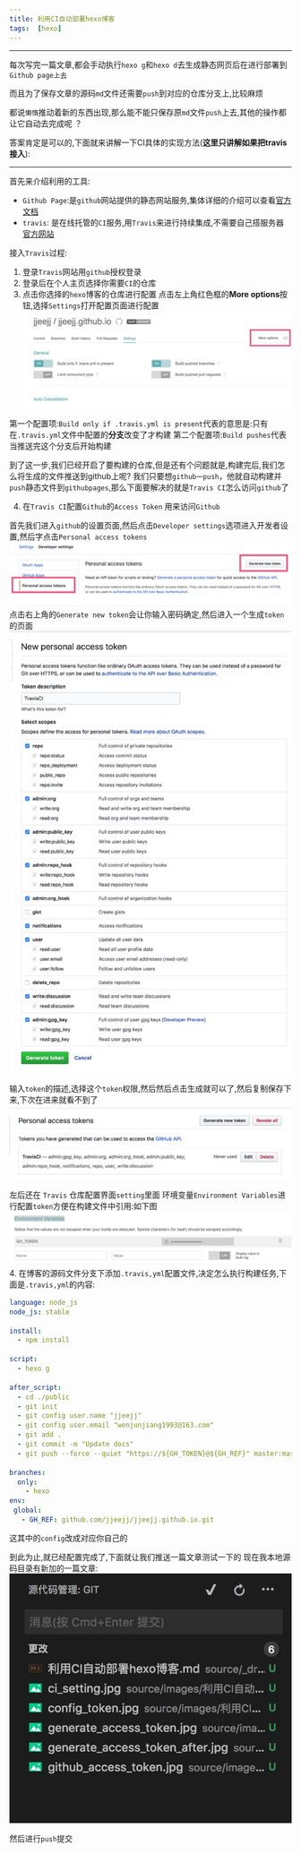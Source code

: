 ```yaml
---
title: 利用CI自动部署hexo博客
tags:  [hexo]
---
```

------------------------------------------------------------

每次写完一篇文章,都会手动执行`hexo g`和`hexo d`去生成静态网页后在进行部署到`Github page上去` 

而且为了保存文章的源码`md`文件还需要`push`到对应的仓库分支上,比较麻烦

都说`懒惰`推动着新的东西出现,那么能不能只保存原`md`文件`push`上去,其他的操作都让它自动去完成呢 ？

答案肯定是可以的,下面就来讲解一下CI具体的实现方法(**这里只讲解如果把travis接入**):

------------------------------------------------------------
<!--more-->

首先来介绍利用的工具: 

* `Github Page`:是`github`网站提供的静态网站服务,集体详细的介绍可以查看[官方文档](https://pages.github.com/)
* `travis`: 是在线托管的`CI`服务,用`Travis`来进行持续集成,不需要自己搭服务器[官方网站](https://travis-ci.org/)

接入`Travis`过程:

1. 登录`Travis`网站用`github`授权登录
2. 登录后在个人主页选择你需要`CI`的仓库
3. 点击你选择的`hexo`博客的仓库进行配置
点击左上角红色框的**More options**按钮,选择`Settings`打开配置页面进行配置
![alt](/images/利用CI自动部署hexo博客/ci_setting.jpg)

第一个配置项:`Build only if .travis.yml is present`代表的意思是:只有在`.travis.yml`文件中配置的**分支**改变了才构建
第二个配置项:`Build pushes`代表当推送完这个分支后开始构建

到了这一步,我们已经开启了要构建的仓库,但是还有个问题就是,构建完后,我们怎么将生成的文件推送到github上呢? 
我们只要想`github一push`，他就自动构建并`push`静态文件到`githubpages`,那么下面要解决的就是`Travis CI`怎么访问`github`了

4. 在`Travis CI`配置`Github`的`Access Token` 用来访问`Github`

首先我们进入`github`的设置页面,然后点击`Developer settings`选项进入开发者设置,然后字点击`Personal access tokens`
![alt](/images/利用CI自动部署hexo博客/github_access_token.jpg)
点击右上角的`Generate new token`会让你输入密码确定,然后进入一个生成`token`的页面
![alt](/images/利用CI自动部署hexo博客/generate_access_token.jpg)

输入`token`的描述,选择这个`token`权限,然后然后点击生成就可以了,然后复制保存下来,下次在进来就看不到了
![alt](/images/利用CI自动部署hexo博客/generate_access_token_after.jpg)

左后还在 `Travis` 仓库配置界面`setting`里面 环境变量`Environment Variables`进行配置`token`方便在构建文件中引用:如下图
![alt](/images/利用CI自动部署hexo博客/config_token.jpg)
4. 在博客的源码文件分支下添加`.travis,yml`配置文件,决定怎么执行构建任务,下面是`.travis,yml`的内容:
```yml
language: node_js
node_js: stable

install:
  - npm install

script:
  - hexo g

after_script:
  - cd ./public
  - git init 
  - git config user.name "jjeejj"
  - git config user.email "wenjunjiang1993@163.com"
  - git add .
  - git commit -m "Update docs"
  - git push --force --quiet "https://${GH_TOKEN}@${GH_REF}" master:master

branches:
  only:
    - hexo
env:
 global:
   - GH_REF: github.com/jjeejj/jjeejj.github.io.git
```

这其中的`config`改成对应你自己的

到此为止,就已经配置完成了,下面就让我们推送一篇文章测试一下的
现在我本地源码目录有新加的一篇文章:
![alt](/images/利用CI自动部署hexo博客/new_article.jpg)

然后进行`push`提交
